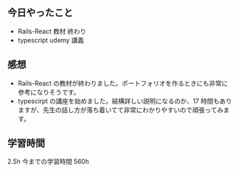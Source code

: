 ## 今日やったこと

- Rails-React 教材 終わり
- typescript udemy 講義

## 感想

- Rails-React の教材が終わりました。ポートフォリオを作るときにも非常に参考になりそうです。
- typescirpt の講座を始めました。結構詳しい説明になるのか、17 時間もありますが、先生の話し方が落ち着いてて非常にわかりやすいので頑張ってみます。

## 学習時間

2.5h
今までの学習時間 560h
